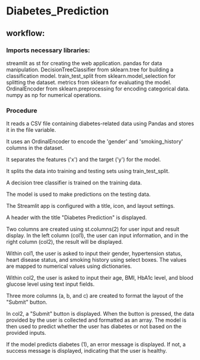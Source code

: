 # Diabetes_Prediction

## workflow: 

### Imports necessary libraries:

streamlit as st for creating the web application.
pandas for data manipulation.
DecisionTreeClassifier from sklearn.tree for building a classification model.
train_test_split from sklearn.model_selection for splitting the dataset.
metrics from sklearn for evaluating the model.
OrdinalEncoder from sklearn.preprocessing for encoding categorical data.
numpy as np for numerical operations.

### Procedure
It reads a CSV file containing diabetes-related data using Pandas and stores it in the file variable.

It uses an OrdinalEncoder to encode the 'gender' and 'smoking_history' columns in the dataset.

It separates the features ('x') and the target ('y') for the model.

It splits the data into training and testing sets using train_test_split.

A decision tree classifier is trained on the training data.

The model is used to make predictions on the testing data.

The Streamlit app is configured with a title, icon, and layout settings.

A header with the title "Diabetes Prediction" is displayed.

Two columns are created using st.columns(2) for user input and result display. In the left column (col1), the user can input information, and in the right column (col2), the result will be displayed.

Within col1, the user is asked to input their gender, hypertension status, heart disease status, and smoking history using select boxes. The values are mapped to numerical values using dictionaries.

Within col2, the user is asked to input their age, BMI, HbA1c level, and blood glucose level using text input fields.

Three more columns (a, b, and c) are created to format the layout of the "Submit" button.

In col2, a "Submit" button is displayed. When the button is pressed, the data provided by the user is collected and formatted as an array. The model is then used to predict whether the user has diabetes or not based on the provided inputs.

If the model predicts diabetes (1), an error message is displayed. If not, a success message is displayed, indicating that the user is healthy.
